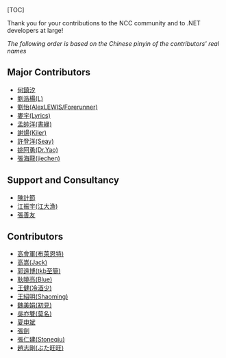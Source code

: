 [TOC]

Thank you for your contributions to the NCC community and to .NET developers at large!

*The following order is based on the Chinese pinyin of the contributors' real names*

## Major Contributors

+ [何鎮汐](https://github.com/UtilCore)
+ [劉浩楊(L)](https://github.com/liuhaoyang)
+ [劉怡(AlexLEWIS/Forerunner)](https://github.com/alexinea)
+ [婁宇(Lyrics)](https://github.com/xbuilder)
+ [孟帥洋(書緣)](https://github.com/mengshuaiyang)
+ [謝煬(Kiler)](https://github.com/kiler398)
+ [許登洋(Seay)](https://github.com/SeayXu)
+ [姚阿勇(Dr.Yao)](https://github.com/YaoaY)
+ [張海龍(jiechen)](http://github.com/ijiechen)

## Support and Consultancy

+ [陳計節](https://github.com/jijiechen/)
+ [江振宇(江大漁)](https://github.com/kerryjiang)
+ [張善友](https://github.com/geffzhang)

## Contributors

+ [高會軍(布萊恩特)](https://github.com/iyacontrol)
+ [高嵩(Jack)](https://github.com/jack2gs)
+ [郭遠博(tkb至簡)](https://github.com/Farb)
+ [耿曉亮(Blue)](https://github.com/heyixiaoran)
+ [王健(冷酒少)](https://github.com/wjhgzx)
+ [王紹明(Shaoming)](https://github.com/ShaomingCode)
+ [魏美娟(初見)](https://github.com/ChujianA)
+ [吳亦雙(莫名)](https://github.com/yesan)
+ [夏申斌](https://github.com/xiashenbin)
+ [張劍](https://github.com/garfieldzf8)
+ [張仁建(Stoneqiu)](https://github.com/stoneniqiu)
+ [趙志剛(ぶた旺旺)](https://github.com/rdzzg)

